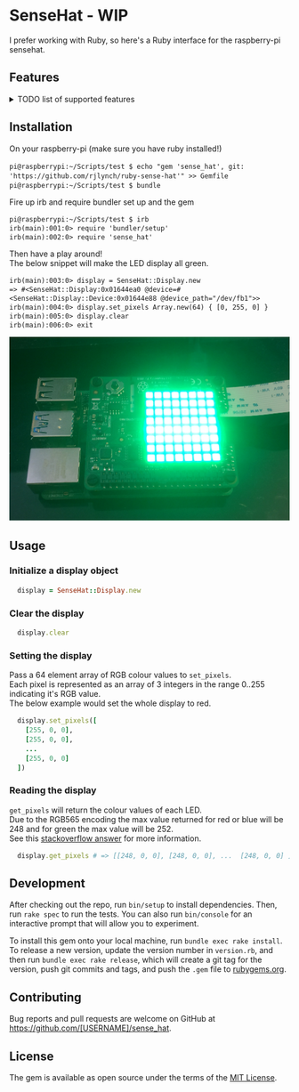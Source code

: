 # SenseHat - WIP
I prefer working with Ruby, so here's a Ruby interface for the raspberry-pi sensehat.

## Features
<details>
    <summary>TODO list of supported features</summary>
    
    ### Display
    [x] clear  
    [x] set pixels  
    [x] get pixels  
    [ ] set pixel  
    [ ] get pixel  
    [ ] rotation  
    [ ] flip_h  
    [ ] flip_v  
    [ ] load_image  
    [ ] show_message  
    [ ] show_letter  
    
    ### Environment
    [ ] humidity  
    [ ] temp from humidity  
    [ ] pressure  
    [ ] temp from pressure  

    ### IMU Sensor
    [ ] compass  
    [ ] gyro  
    [ ] acceleration  
</details>

## Installation
On your raspberry-pi (make sure you have ruby installed!)

`pi@raspberrypi:~/Scripts/test $ echo "gem 'sense_hat', git: 'https://github.com/rjlynch/ruby-sense-hat'" >> Gemfile`  
`pi@raspberrypi:~/Scripts/test $ bundle`  

Fire up irb and require bundler set up and the gem

```
pi@raspberrypi:~/Scripts/test $ irb
irb(main):001:0> require 'bundler/setup'
irb(main):002:0> require 'sense_hat'
```

Then have a play around!  
The below snippet will make the LED display all green.
```
irb(main):003:0> display = SenseHat::Display.new
=> #<SenseHat::Display:0x01644ea0 @device=#<SenseHat::Display::Device:0x01644e88 @device_path="/dev/fb1">>
irb(main):004:0> display.set_pixels Array.new(64) { [0, 255, 0] }
irb(main):005:0> display.clear
irb(main):006:0> exit
```
![Demo](https://github.com/rjlynch/ruby-sense-hat/blob/master/images/example.png)

## Usage

### Initialize a display object

```ruby
  display = SenseHat::Display.new
```

### Clear the display

```ruby
  display.clear
```

### Setting the display
Pass a 64 element array of RGB colour values to `set_pixels`.  
Each pixel is represented as an array of 3 integers in the range 0..255  
indicating it's RGB value.  
The below example would set the whole display to red.

```ruby
  display.set_pixels([
    [255, 0, 0],
    [255, 0, 0],
    ...
    [255, 0, 0]
  ])
```

### Reading the display
`get_pixels` will return the colour values of each LED.  
Due to the RGB565 encoding the max value returned for red or blue will be 248
and for green the max value will be 252.  
See this [stackoverflow answer](https://stackoverflow.com/questions/25467682/rgb-565-why-6-bits-for-green-color)
for more information.

```ruby
  display.get_pixels # => [[248, 0, 0], [248, 0, 0], ...  [248, 0, 0] ]
```

## Development

After checking out the repo, run `bin/setup` to install dependencies. Then, run `rake spec` to run the tests. You can also run `bin/console` for an interactive prompt that will allow you to experiment.

To install this gem onto your local machine, run `bundle exec rake install`. To release a new version, update the version number in `version.rb`, and then run `bundle exec rake release`, which will create a git tag for the version, push git commits and tags, and push the `.gem` file to [rubygems.org](https://rubygems.org).

## Contributing

Bug reports and pull requests are welcome on GitHub at https://github.com/[USERNAME]/sense_hat.

## License

The gem is available as open source under the terms of the [MIT License](https://opensource.org/licenses/MIT).
